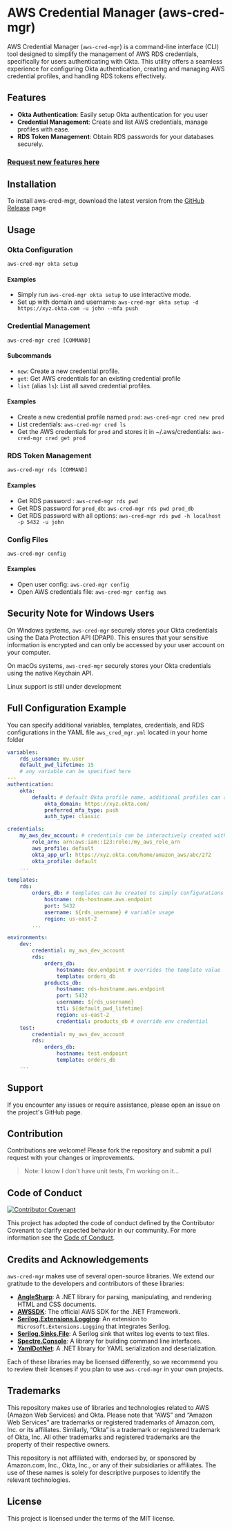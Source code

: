 # AWS Credential Manager (aws-cred-mgr)

AWS Credential Manager (`aws-cred-mgr`) is a command-line interface (CLI) tool designed to simplify the management of AWS RDS credentials, specifically for users authenticating with Okta. This utility offers a seamless experience for configuring Okta authentication, creating and managing AWS credential profiles, and handling RDS tokens effectively.

## Features

-   **Okta Authentication**: Easily setup Okta authentication for you user
-   **Credential Management**: Create and list AWS credentials, manage profiles with ease.
-   **RDS Token Management**: Obtain RDS passwords for your databases securely.

### [Request new features here](https://github.com/ellosoft/aws-cred-mgr/issues/new?assignees=vgmello-ellosoft&labels=enhancement&projects=&template=feature_request.md&title=%5BFEATURE%5D)

## Installation

To install aws-cred-mgr, download the latest version from the [GitHub Release](https://github.com/ellosoft/aws-cred-mgr/releases) page

## Usage

### Okta Configuration

```plaintext
aws-cred-mgr okta setup
```

#### Examples

-   Simply run `aws-cred-mgr okta setup` to use interactive mode.
-   Set up with domain and username: `aws-cred-mgr okta setup -d https://xyz.okta.com -u john --mfa push`

### Credential Management

```plaintext
aws-cred-mgr cred [COMMAND]
```

#### Subcommands

-   `new`: Create a new credential profile.
-   `get`: Get AWS credentials for an existing credential profile
-   `list` (alias `ls`): List all saved credential profiles.

#### Examples

-   Create a new credential profile named `prod`: `aws-cred-mgr cred new prod`
-   List credentials: `aws-cred-mgr cred ls`
-   Get the AWS credentials for `prod` and stores it in ~/.aws/credentials: `aws-cred-mgr cred get prod`

### RDS Token Management

```plaintext
aws-cred-mgr rds [COMMAND]
```

#### Examples

-   Get RDS password : `aws-cred-mgr rds pwd`
-   Get RDS password for `prod_db`: `aws-cred-mgr rds pwd prod_db`
-   Get RDS password with all options: `aws-cred-mgr rds pwd -h localhost -p 5432 -u john`

### Config Files

```plaintext
aws-cred-mgr config
```

#### Examples

-   Open user config: `aws-cred-mgr config`
-   Open AWS credentials file: `aws-cred-mgr config aws`

## Security Note for Windows Users

On Windows systems, `aws-cred-mgr` securely stores your Okta credentials using the Data Protection API (DPAPI).
This ensures that your sensitive information is encrypted and can only be accessed by your user account on your computer.

On macOs systems, `aws-cred-mgr` securely stores your Okta credentials using the native Keychain API.

Linux support is still under development

## Full Configuration Example

You can specify additional variables, templates, credentials, and RDS configurations in the YAML file `aws_cred_mgr.yml` located in your home folder

```yaml
variables:
    rds_username: my.user
    default_pwd_lifetime: 15
    # any variable can be specified here
---
authentication:
    okta:
        default: # default Okta profile name, additional profiles can also be created
            okta_domain: https://xyz.okta.com/
            preferred_mfa_type: push
            auth_type: classic

credentials:
    my_aws_dev_account: # credentials can be interactively created with `aws-cred-mgr cred new`
        role_arn: arn:aws:iam::123:role:/my_aws_role_arn
        aws_profile: default
        okta_app_url: https://xyz.okta.com/home/amazon_aws/abc/272
        okta_profile: default
    ...

templates:
    rds:
        orders_db: # templates can be created to simply configurations
            hostname: rds-hostname.aws.endpoint
            port: 5432
            username: ${rds_username} # variable usage
            region: us-east-2
        ...

environments:
    dev:
        credential: my_aws_dev_account
        rds:
            orders_db:
                hostname: dev.endpoint # overrides the template value
                template: orders_db
            products_db:
                hostname: rds-hostname.aws.endpoint
                port: 5432
                username: ${rds_username}
                ttl: ${default_pwd_lifetime}
                region: us-east-2
                credential: products_db # override env credential
    test:
        credential: my_aws_dev_account
        rds:
            orders_db:
                hostname: test.endpoint
                template: orders_db
    ...
```

## Support

If you encounter any issues or require assistance, please open an issue on the project's GitHub page.

## Contribution

Contributions are welcome! Please fork the repository and submit a pull request with your changes or improvements.

> Note: I know I don't have unit tests, I'm working on it...

## Code of Conduct

[![Contributor Covenant](https://img.shields.io/badge/Contributor%20Covenant-2.1-4baaaa.svg)](code_of_conduct.md)

This project has adopted the code of conduct defined by the Contributor Covenant to clarify expected behavior in our community. For more information see the [Code of Conduct](.github/CODE_OF_CONDUCT.md).

## Credits and Acknowledgements

`aws-cred-mgr` makes use of several open-source libraries. We extend our gratitude to the developers and contributors of these libraries:

-   **[AngleSharp](https://github.com/AngleSharp/AngleSharp)**: A .NET library for parsing, manipulating, and rendering HTML and CSS documents.
-   **[AWSSDK](https://github.com/aws/aws-sdk-net)**: The official AWS SDK for the .NET Framework.
-   **[Serilog.Extensions.Logging](https://github.com/serilog/serilog-extensions-logging)**: An extension to `Microsoft.Extensions.Logging` that integrates Serilog.
-   **[Serilog.Sinks.File](https://github.com/serilog/serilog-sinks-file)**: A Serilog sink that writes log events to text files.
-   **[Spectre.Console](https://github.com/spectreconsole/spectre.console)**: A library for building command line interfaces.
-   **[YamlDotNet](https://github.com/aaubry/YamlDotNet)**: A .NET library for YAML serialization and deserialization.

Each of these libraries may be licensed differently, so we recommend you to review their licenses if you plan to use `aws-cred-mgr` in your own projects.

## Trademarks

This repository makes use of libraries and technologies related to AWS (Amazon Web Services) and Okta.
Please note that “AWS” and “Amazon Web Services” are trademarks or registered trademarks of Amazon.com, Inc. or its affiliates.
Similarly, “Okta” is a trademark or registered trademark of Okta, Inc. All other trademarks and registered trademarks are the property
of their respective owners.

This repository is not affiliated with, endorsed by, or sponsored by Amazon.com, Inc., Okta, Inc.,
or any of their subsidiaries or affiliates. The use of these names is solely for descriptive purposes to identify the relevant technologies.

## License

This project is licensed under the terms of the MIT license.
